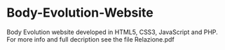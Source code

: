 # Body-Evolution-Website
Body Evolution website developed in HTML5, CSS3, JavaScript and PHP. For more info and full decription see the file Relazione.pdf
